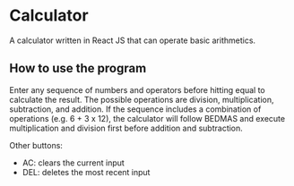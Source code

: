 # Calculator
A calculator written in React JS that can operate basic arithmetics.

## How to use the program
Enter any sequence of numbers and operators before hitting equal to calculate the result. The possible operations are division, multiplication, subtraction, and addition. If the sequence includes a combination of operations (e.g. 6 + 3 x 12), the calculator will follow BEDMAS and execute multiplication and division first before addition and subtraction.

Other buttons:
- AC: clears the current input
- DEL: deletes the most recent input
